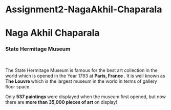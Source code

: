 # Assignment2-NagaAkhil-Chaparala
<!-- This is a Repository of Assignment 02 for Developing WebApps and Servers. -->

<h1> Naga Akhil Chaparala </h1>

<h3><b> State Hermitage Museum </b></h3> </br>

<p> The State Hermitage Museum is famous for the best art collection in the world which is opened in the Year 1793 at <b> Paris, France </b>. It is well known as <b>The Louvre </b> which is the largest museum in the world in terms of gallery floor space. </br>

Only <b> 537 paintings </b> were displayed when the museum first opened, but now there are <b> more than 35,000 pieces of art </b> on display!
